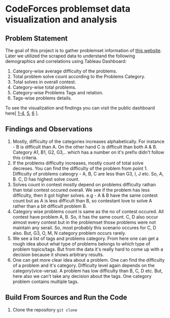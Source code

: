 # CodeForces problemset data visualization and analysis

## Problem Statement

The goal of this project is to gather problemset information of [this website](https://codeforces.com/problemset).
Later we utilized the scraped data to understand the following demographics and correlations using Tableau Dashboard:

1. Category-wise average difficulty of the problems.
2. Total problem solve count according to the Problems Category.
3. Total solves in overall contest.
4. Category-wise total problems.
5. Category-wise Problems Tags and relation.
6. Tags-wise problems details.

To see the visualization and findings you can visit the public dashboard here[ [1-4](https://public.tableau.com/app/profile/md.tanvir.hossain/viz/CF_visualizer_1/visualization), 
[5](https://public.tableau.com/app/profile/md.tanvir.hossain/viz/CF_visualizer_2/Sheet3), [6](https://public.tableau.com/app/profile/md.tanvir.hossain/viz/CF_visualizer_3/Sheet5) ].


## Findings and Observations

1. Mostly, difficulty of the categories increases alphabetically. For instance - B is difficult than A. On the other hand C is difficult than both A & B. Category A1, B1, G2, G3,.. which has a number on it's       prefix didn't follow this criteria.
2. If the problems difficulty increases, mostly count of total solve decreses. You can find the difficulty of the problem from point 1. Difficulty of problems cateogry - A, B, C are less than G3, I, J etc.
   So, A, B. C, D has highest solve count.
3. Solves count in contest mostly depend on problems difficulty rathan than total contest occured overall. We see if the problem has less difficulty, then it got higher solves. e.g - A & B have the same          contest count but as A is less difficult than B, so contestant love to solve A rather than a bit difficult problem B.
4. Category wise problems count is same as the no of contest occured. All contest have problem A, B. So, it has the same count. C, D also occur almost every contest but in the problemset those problems were not maintain any serail. So, most probably this scenario occures for C, D also. But, G3, O, M, N category problem occurs rarely.
5. We see a list of tags and problems category. From here one can get a rough idea about what type of problems belongs to which type of problem topics/tags. But from the data it's really hard to come up with     a decision because it shows arbitrary results.
6. One can get more clear idea about a problem. One can find the difficulty of a problem and it's category. Difficulty level again depends on the category(vice-versa). A problem has low difficulty than B, C,     D etc. But, here also we can't take any decision about the tags. One category problem contains multiple tags.

## Build From Sources and Run the Code

1. Clone the repository
   `git clone `





